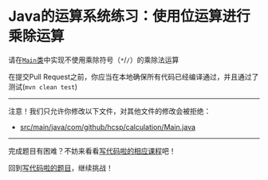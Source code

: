 # Java的运算系统练习：使用位运算进行乘除运算

请在[`Main`类](https://github.com/hcsp/multiply-divide-with-bit-operation/blob/master/src/main/java/com/github/hcsp/calculation/Main.java)中实现不使用乘除符号（`*`/`/`）的乘除法运算

在提交Pull Request之前，你应当在本地确保所有代码已经编译通过，并且通过了测试(`mvn clean test`)

-----
注意！我们只允许你修改以下文件，对其他文件的修改会被拒绝：
- [src/main/java/com/github/hcsp/calculation/Main.java](https://github.com/hcsp/multiply-divide-with-bit-operation/blob/master/src/main/java/com/github/hcsp/calculation/Main.java)
-----


完成题目有困难？不妨来看看[写代码啦的相应课程](https://xiedaimala.com/tasks/5bfb703a-495f-47d6-b77b-2f9b933ad2e6/video_tutorials/816c2c4c-b781-4450-9b0d-ec69ed9ce21d)吧！

回到[写代码啦的题目](https://xiedaimala.com/tasks/efcf13d5-5f69-4dc4-a090-6f99e4af06e4/quizzes/371008ba-b4d6-4f3c-aea7-edeb292cb931)，继续挑战！
